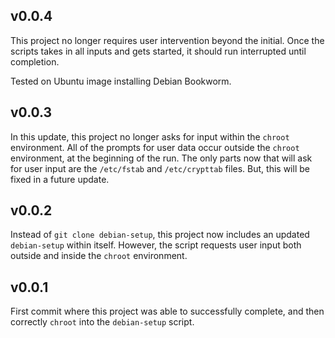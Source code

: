 ## v0.0.4

This project no longer requires user intervention beyond the initial. Once the scripts takes in all inputs and gets started, it should run interrupted until completion.

Tested on Ubuntu image installing Debian Bookworm.

## v0.0.3

In this update, this project no longer asks for input within the `chroot` environment. All of the prompts for user data occur outside the `chroot` environment, at the beginning of the run. The only parts now that will ask for user input are the `/etc/fstab` and `/etc/crypttab` files. But, this will be fixed in a future update.

## v0.0.2

Instead of `git clone debian-setup`, this project now includes an updated `debian-setup` within itself. However, the script requests user input both outside and inside the `chroot` environment.

## v0.0.1

First commit where this project was able to successfully complete, and then correctly `chroot` into the `debian-setup` script.
